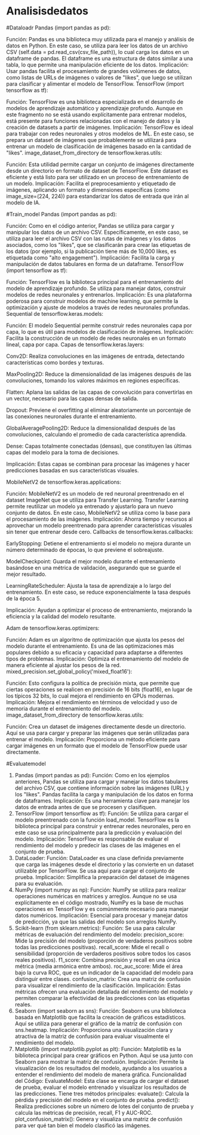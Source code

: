 # Analisisdedatos

#Dataloadr
Pandas (import pandas as pd):

Función: Pandas es una biblioteca muy utilizada para el manejo y análisis de datos en Python. En este caso, se utiliza para leer los datos de un archivo CSV (self.data = pd.read_csv(csv_file_path)), lo cual carga los datos en un dataframe de pandas. El dataframe es una estructura de datos similar a una tabla, lo que permite una manipulación eficiente de los datos.
Implicación: Usar pandas facilita el procesamiento de grandes volúmenes de datos, como listas de URLs de imágenes o valores de "likes", que luego se utilizan para clasificar y alimentar el modelo de TensorFlow.
TensorFlow (import tensorflow as tf):

Función: TensorFlow es una biblioteca especializada en el desarrollo de modelos de aprendizaje automático y aprendizaje profundo. Aunque en este fragmento no se está usando explícitamente para entrenar modelos, está presente para funciones relacionadas con el manejo de datos y la creación de datasets a partir de imágenes.
Implicación: TensorFlow es ideal para trabajar con redes neuronales y otros modelos de ML. En este caso, se prepara un dataset de imágenes que probablemente se utilizará para entrenar un modelo de clasificación de imágenes basado en la cantidad de "likes".
image_dataset_from_directory de tensorflow.keras.utils:

Función: Esta utilidad permite cargar un conjunto de imágenes directamente desde un directorio en formato de dataset de TensorFlow. Este dataset es eficiente y está listo para ser utilizado en un proceso de entrenamiento de un modelo.
Implicación: Facilita el preprocesamiento y etiquetado de imágenes, aplicando un formato y dimensiones específicas (como image_size=(224, 224)) para estandarizar los datos de entrada que irán al modelo de IA.

#Train_model
Pandas (import pandas as pd):

Función: Como en el código anterior, Pandas se utiliza para cargar y manipular los datos de un archivo CSV. Específicamente, en este caso, se utiliza para leer el archivo CSV con las rutas de imágenes y los datos asociados, como los "likes", que se clasificarán para crear las etiquetas de los datos (por ejemplo, si la publicación tiene más de 10,000 likes, es etiquetada como "alto engagement").
Implicación: Facilita la carga y manipulación de datos tabulares en forma de un dataframe.
TensorFlow (import tensorflow as tf):

Función: TensorFlow es la biblioteca principal para el entrenamiento del modelo de aprendizaje profundo. Se utiliza para manejar datos, construir modelos de redes neuronales y entrenarlos.
Implicación: Es una plataforma poderosa para construir modelos de machine learning, que permite la optimización y ajuste de modelos a través de redes neuronales profundas.
Sequential de tensorflow.keras.models:

Función: El modelo Sequential permite construir redes neuronales capa por capa, lo que es útil para modelos de clasificación de imágenes.
Implicación: Facilita la construcción de un modelo de redes neuronales en un formato lineal, capa por capa.
Capas de tensorflow.keras.layers:

Conv2D: Realiza convoluciones en las imágenes de entrada, detectando características como bordes y texturas.

MaxPooling2D: Reduce la dimensionalidad de las imágenes después de las convoluciones, tomando los valores máximos en regiones específicas.

Flatten: Aplana las salidas de las capas de convolución para convertirlas en un vector, necesario para las capas densas de salida.

Dropout: Previene el overfitting al eliminar aleatoriamente un porcentaje de las conexiones neuronales durante el entrenamiento.

GlobalAveragePooling2D: Reduce la dimensionalidad después de las convoluciones, calculando el promedio de cada característica aprendida.

Dense: Capas totalmente conectadas (densas), que constituyen las últimas capas del modelo para la toma de decisiones.

Implicación: Estas capas se combinan para procesar las imágenes y hacer predicciones basadas en sus características visuales.

MobileNetV2 de tensorflow.keras.applications:

Función: MobileNetV2 es un modelo de red neuronal preentrenado en el dataset ImageNet que se utiliza para Transfer Learning. Transfer Learning permite reutilizar un modelo ya entrenado y ajustarlo para un nuevo conjunto de datos. En este caso, MobileNetV2 se utiliza como la base para el procesamiento de las imágenes.
Implicación: Ahorra tiempo y recursos al aprovechar un modelo preentrenado para aprender características visuales sin tener que entrenar desde cero.
Callbacks de tensorflow.keras.callbacks:

EarlyStopping: Detiene el entrenamiento si el modelo no mejora durante un número determinado de épocas, lo que previene el sobreajuste.

ModelCheckpoint: Guarda el mejor modelo durante el entrenamiento basándose en una métrica de validación, asegurando que se guarde el mejor resultado.

LearningRateScheduler: Ajusta la tasa de aprendizaje a lo largo del entrenamiento. En este caso, se reduce exponencialmente la tasa después de la época 5.

Implicación: Ayudan a optimizar el proceso de entrenamiento, mejorando la eficiencia y la calidad del modelo resultante.

Adam de tensorflow.keras.optimizers:

Función: Adam es un algoritmo de optimización que ajusta los pesos del modelo durante el entrenamiento. Es una de las optimizaciones más populares debido a su eficacia y capacidad para adaptarse a diferentes tipos de problemas.
Implicación: Optimiza el entrenamiento del modelo de manera eficiente al ajustar los pesos de la red.
mixed_precision.set_global_policy('mixed_float16'):

Función: Esto configura la política de precisión mixta, que permite que ciertas operaciones se realicen en precisión de 16 bits (float16), en lugar de los típicos 32 bits, lo cual mejora el rendimiento en GPUs modernas.
Implicación: Mejora el rendimiento en términos de velocidad y uso de memoria durante el entrenamiento del modelo.
image_dataset_from_directory de tensorflow.keras.utils:

Función: Crea un dataset de imágenes directamente desde un directorio. Aquí se usa para cargar y preparar las imágenes que serán utilizadas para entrenar el modelo.
Implicación: Proporciona un método eficiente para cargar imágenes en un formato que el modelo de TensorFlow puede usar directamente.

#Evaluatemodel
1. Pandas (import pandas as pd):
Función: Como en los ejemplos anteriores, Pandas se utiliza para cargar y manejar los datos tabulares del archivo CSV, que contiene información sobre las imágenes (URL) y los "likes". Pandas facilita la carga y manipulación de los datos en forma de dataframes.
Implicación: Es una herramienta clave para manejar los datos de entrada antes de que se procesen y clasifiquen.
2. TensorFlow (import tensorflow as tf):
Función: Se utiliza para cargar el modelo preentrenado con la función load_model. TensorFlow es la biblioteca principal para construir y entrenar redes neuronales, pero en este caso se usa principalmente para la predicción y evaluación del modelo.
Implicación: TensorFlow es responsable de evaluar el rendimiento del modelo y predecir las clases de las imágenes en el conjunto de prueba.
3. DataLoader:
Función: DataLoader es una clase definida previamente que carga las imágenes desde el directorio y las convierte en un dataset utilizable por TensorFlow. Se usa aquí para cargar el conjunto de prueba.
Implicación: Simplifica la preparación del dataset de imágenes para su evaluación.
4. NumPy (import numpy as np):
Función: NumPy se utiliza para realizar operaciones numéricas en matrices y arreglos. Aunque no se usa explícitamente en el código mostrado, NumPy es la base de muchas operaciones en TensorFlow y es comúnmente necesario para manejar datos numéricos.
Implicación: Esencial para procesar y manejar datos de predicción, ya que las salidas del modelo son arreglos NumPy.
5. Scikit-learn (from sklearn.metrics):
Función: Se usa para calcular métricas de evaluación del rendimiento del modelo:
precision_score: Mide la precisión del modelo (proporción de verdaderos positivos sobre todas las predicciones positivas).
recall_score: Mide el recall o sensibilidad (proporción de verdaderos positivos sobre todos los casos reales positivos).
f1_score: Combina precisión y recall en una única métrica (media armónica entre ambos).
roc_auc_score: Mide el área bajo la curva ROC, que es un indicador de la capacidad del modelo para distinguir entre clases.
confusion_matrix: Crea una matriz de confusión para visualizar el rendimiento de la clasificación.
Implicación: Estas métricas ofrecen una evaluación detallada del rendimiento del modelo y permiten comparar la efectividad de las predicciones con las etiquetas reales.
6. Seaborn (import seaborn as sns):
Función: Seaborn es una biblioteca basada en Matplotlib que facilita la creación de gráficos estadísticos. Aquí se utiliza para generar el gráfico de la matriz de confusión con sns.heatmap.
Implicación: Proporciona una visualización clara y atractiva de la matriz de confusión para evaluar visualmente el rendimiento del modelo.
7. Matplotlib (import matplotlib.pyplot as plt):
Función: Matplotlib es la biblioteca principal para crear gráficos en Python. Aquí se usa junto con Seaborn para mostrar la matriz de confusión.
Implicación: Permite la visualización de los resultados del modelo, ayudando a los usuarios a entender el rendimiento del modelo de manera gráfica.
Funcionalidad del Código:
EvaluateModel: Esta clase se encarga de cargar el dataset de prueba, evaluar el modelo entrenado y visualizar los resultados de las predicciones. Tiene tres métodos principales:
evaluate(): Calcula la pérdida y precisión del modelo en el conjunto de prueba.
predict(): Realiza predicciones sobre un número de lotes del conjunto de prueba y calcula las métricas de precisión, recall, F1 y AUC-ROC.
plot_confusion_matrix(): Genera y visualiza una matriz de confusión para ver qué tan bien el modelo clasificó las imágenes.
